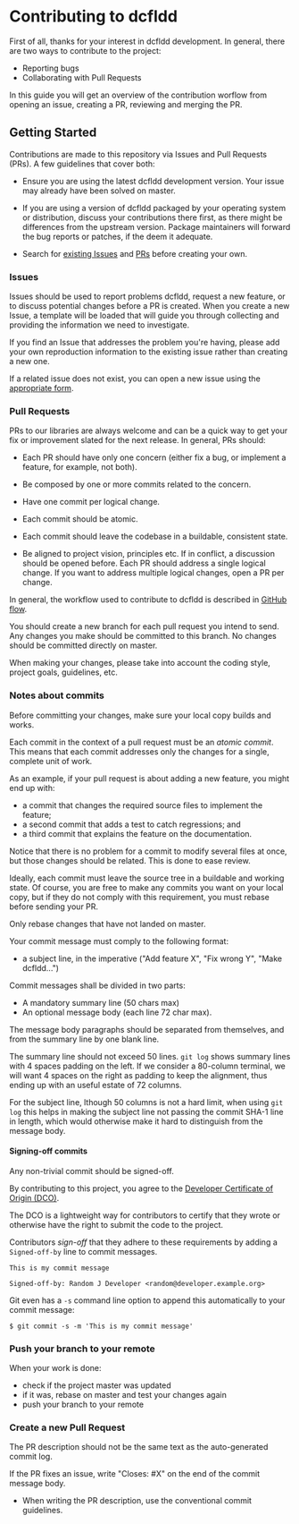 # Contributing to dcfldd

First of all, thanks for your interest in dcfldd development. In general, there are two ways to contribute to the project:

- Reporting bugs
- Collaborating with Pull Requests

In this guide you will get an overview of the contribution worflow from opening
an issue, creating a PR, reviewing and merging the PR.


## Getting Started

Contributions are made to this repository via Issues and Pull Requests (PRs). A
few guidelines that cover both:

- Ensure you are using the latest dcfldd development version. Your issue may
  already have been solved on master.

- If you are using a version of dcfldd packaged by your operating system or
  distribution, discuss your contributions there first, as there might be
  differences from the upstream version. Package maintainers will forward the
  bug reports or patches, if the deem it adequate.

- Search for [existing Issues](https://github.com/resurrecting-open-source-projects/dcfldd/issues)
  and [PRs](https://github.com/resurrecting-open-source-projects/dcfldd/pulls)
  before creating your own.

### Issues

Issues should be used to report problems dcfldd, request a new feature, or to
discuss potential changes before a PR is created. When you create a new Issue,
a template will be loaded that will guide you through collecting and providing
the information we need to investigate.

If you find an Issue that addresses the problem you're having, please add your
own reproduction information to the existing issue rather than creating a new
one.

If a related issue does not exist, you can open a new issue using the
[appropriate form](https://github.com/resurrecting-open-source-projects/dcfldd/issues/new/choose).


### Pull Requests

PRs to our libraries are always welcome and can be a quick way to get your fix or improvement slated for the next release. In general, PRs should:

- Each PR should have only one concern (either fix a bug, or implement a feature, for example, not both).
- Be composed by one or more commits related to the concern.
- Have one commit per logical change.
- Each commit should be atomic.
- Each commit should leave the codebase in a buildable, consistent state.

- Be aligned to project vision, principles etc. If in conflict, a discussion should be opened before. 
Each PR should address a single logical change. If you want to address multiple logical changes, open a PR per change.


In general, the workflow used to contribute to dcfldd is described in [GitHub
flow](https://docs.github.com/en/get-started/quickstart/github-flow).


You should create a new branch for each pull request you intend to send.  Any
changes you make should be committed to this branch. No changes should be
committed directly on master.

When making your changes, please take into account the coding style, project goals, guidelines, etc.

### Notes about commits

Before committing your changes, make sure your local copy builds and works.

Each commit in the context of a pull request must be an _atomic commit_. This means that each commit addresses only the changes for a single, complete unit of work.

As an example, if your pull request is about adding a new feature, you might end up with:

- a commit that changes the required source files to implement the feature;
- a second commit that adds a test to catch regressions; and
- a third commit that explains the feature on the documentation.

Notice that there is no problem for a commit to modify several files at once, but those changes should be related. This is done to ease review.

Ideally, each commit must leave the source tree in a buildable and working state. Of course, you are free to make any commits you want on your local copy, but if they do not comply with this requirement, you must rebase before sending your PR.

Only rebase changes that have not landed on master.

Your commit message must comply to the following format:

- a subject line, in the imperative ("Add feature X", "Fix wrong Y", "Make dcfldd...")

Commit messages shall be divided in two parts:

- A mandatory summary line (50 chars max)
- An optional message body (each line 72 char max).

The message body paragraphs should be separated from themselves, and from the
summary line by one blank line.

The summary line should not exceed 50 lines. `git log` shows summary lines with 4 spaces padding on the left. If we consider a 80-column terminal, we will want 4 spaces on the right as padding to keep the alignment, thus ending up with an useful estate of 72 columns.

For the subject line, lthough 50 columns is not a hard limit, when using `git log` this helps in making the subject line not passing the commit SHA-1 line in length, which would otherwise make it hard to distinguish from the message body.


#### Signing-off commits
Any non-trivial commit should be signed-off.

By contributing to this project, you agree to the [Developer Certificate of
Origin (DCO)](https://developercertificate.org/).

The DCO is a lightweight way for contributors to certify that they wrote or otherwise have the right to submit the code to the project.

Contributors _sign-off_ that they adhere to these requirements by adding a `Signed-off-by` line to commit messages.

```
This is my commit message

Signed-off-by: Random J Developer <random@developer.example.org>
```

Git even has a `-s` command line option to append this automatically to your commit message:

```console
$ git commit -s -m 'This is my commit message'
```

### Push your branch to your remote
When your work is done:

- check if the project master was updated
- if it was, rebase on master and test your changes again
- push your branch to your remote

### Create a new Pull Request

The PR description should not be the same text as the auto-generated commit log.

If the PR fixes an issue, write "Closes: #X" on the end of the commit message body.

- When writing the PR description, use the conventional commit guidelines.

